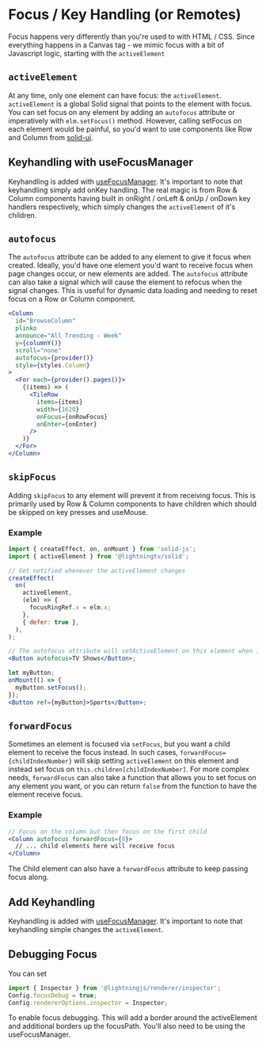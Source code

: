# Focus / Key Handling (or Remotes)

Focus happens very differently than you're used to with HTML / CSS. Since everything happens in a Canvas tag - we mimic focus with a bit of Javascript logic, starting with the `activeElement`

## `activeElement`

At any time, only one element can have focus: the `activeElement`. `activeElement` is a global Solid signal that points to the element with focus. You can set focus on any element by adding an `autofocus` attribute or imperatively with `elm.setFocus()` method. However, calling setFocus on each element would be painful, so you'd want to use components like Row and Column from [solid-ui](https://github.com/rdkcentral/solid-ui).

## Keyhandling with useFocusManager

Keyhandling is added with [useFocusManager](/primitives/useFocusManager.md). It's important to note that keyhandling simply add onKey handling. The real magic is from Row & Column components having built in onRight / onLeft & onUp / onDown key handlers respectively, which simply changes the `activeElement` of it's children.

## `autofocus`

The `autofocus` attribute can be added to any element to give it focus when created. Ideally, you'd have one element you'd want to receive focus when page changes occur, or new elements are added. The `autofocus` attribute can also take a signal which will cause the element to refocus when the signal changes. This is useful for dynamic data loading and needing to reset focus on a Row or Column component.

```jsx
<Column
  id="BrowseColumn"
  plinko
  announce="All Trending - Week"
  y={columnY()}
  scroll="none"
  autofocus={provider()}
  style={styles.Column}
>
  <For each={provider().pages()}>
    {(items) => (
      <TileRow
        items={items}
        width={1620}
        onFocus={onRowFocus}
        onEnter={onEnter}
      />
    )}
  </For>
</Column>
```

## `skipFocus`

Adding `skipFocus` to any element will prevent it from receiving focus. This is primarily used by Row & Column components to have children which should be skipped on key presses and useMouse.

### Example

```jsx
import { createEffect, on, onMount } from 'solid-js';
import { activeElement } from '@lightningtv/solid';

// Get notified whenever the activeElement changes
createEffect(
  on(
    activeElement,
    (elm) => {
      focusRingRef.x = elm.x;
    },
    { defer: true },
  ),
);

// The autofocus attribute will setActiveElement on this element when initially created
<Button autofocus>TV Shows</Button>;

let myButton;
onMount(() => {
  myButton.setFocus();
});
<Button ref={myButton}>Sports</Button>;
```

## `forwardFocus`

Sometimes an element is focused via `setFocus`, but you want a child element to receive the focus instead. In such cases, `forwardFocus={childIndexNumber}` will skip setting `activeElement` on this element and instead set focus on `this.children[childIndexNumber]`. For more complex needs, `forwardFocus` can also take a function that allows you to set focus on any element you want, or you can return `false` from the function to have the element receive focus.

### Example

```jsx
// Focus on the column but then focus on the first child
<Column autofocus forwardFocus={0}>
  // ... child elements here will receive focus
</Column>
```

The Child element can also have a `forwardFocus` attribute to keep passing focus along.

## Add Keyhandling

Keyhandling is added with [useFocusManager](/primitives/useFocusManager.md). It's important to note that keyhandling simple changes the `activeElement`.

## Debugging Focus

You can set

```js
import { Inspector } from '@lightningjs/renderer/inspector';
Config.focusDebug = true;
Config.rendererOptions.inspector = Inspector;
```

To enable focus debugging. This will add a border around the activeElement and additional borders up the focusPath. You'll also need to be using the useFocusManager.

